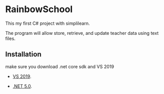 # RainbowSchool
This my first C# project with simplilearn.

The program will allow store, retrieve, and update teacher data using text files.

## Installation 
make sure you download .net core sdk and VS 2019

- [VS 2019](https://visualstudio.microsoft.com/downloads/).

- [.NET 5.0](https://dotnet.microsoft.com/download).

